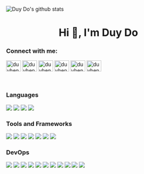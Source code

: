 ![Duy Do's github stats](https://github-readme-stats.vercel.app/api?username=duyhenryer&count_private=true&show_icons=true) 

<h1 align="center">Hi 👋, I'm Duy Do</h1>
<h3 align="left">Connect with me:</h3>
<p align="left">
<a href="https://dev.to/duyhenryer" target="blank"><img align="center" src="https://cdn.jsdelivr.net/npm/simple-icons@3.0.1/icons/dev-dot-to.svg" alt="duyhenryer" height="30" width="40" /></a>
<a href="https://twitter.com/duyhenryer" target="blank"><img align="center" src="https://cdn.jsdelivr.net/npm/simple-icons@3.0.1/icons/twitter.svg" alt="duyhenryer" height="30" width="40" /></a>
<a href="https://linkedin.com/in/duyhenryer" target="blank"><img align="center" src="https://cdn.jsdelivr.net/npm/simple-icons@3.0.1/icons/linkedin.svg" alt="duyhenryer" height="30" width="40" /></a>
<a href="https://fb.com/duyhenryer" target="blank"><img align="center" src="https://cdn.jsdelivr.net/npm/simple-icons@3.0.1/icons/facebook.svg" alt="duyhenryer" height="30" width="40" /></a>
<a href="https://instagram.com/duyhenryer" target="blank"><img align="center" src="https://cdn.jsdelivr.net/npm/simple-icons@3.0.1/icons/instagram.svg" alt="duyhenryer" height="30" width="40" /></a>
<a href="https://medium.com/duyhenryer" target="blank"><img align="center" src="https://cdn.jsdelivr.net/npm/simple-icons@3.0.1/icons/medium.svg" alt="duyhenryer" height="30" width="40" /></a>
</p>

<br />

### Languages
<img src="https://img.shields.io/badge/python%20-%2314354C.svg?&style=for-the-badge&logo=python&logoColor=white"/> <img src="https://img.shields.io/badge/shell_script%20-%23121011.svg?&style=for-the-badge&logo=gnu-bash&logoColor=white"/>
<img src="https://img.shields.io/badge/python%20-%2314354C.svg?&style=for-the-badge&logo=python&logoColor=white"/>
<img src="https://img.shields.io/badge/markdown-%23000000.svg?&style=for-the-badge&logo=markdown&logoColor=white"/>

### Tools and Frameworks



<img src="https://img.shields.io/badge/laravel%20-%23FF2D20.svg?&style=for-the-badge&logo=laravel&logoColor=white"/>
<img src="https://img.shields.io/badge/flask%20-%23000.svg?&style=for-the-badge&logo=flask&logoColor=white"/>
<img src ="https://img.shields.io/badge/MongoDB-%234ea94b.svg?&style=for-the-badge&logo=mongodb&logoColor=white"/>
<img src="https://img.shields.io/badge/git%20-%23F05033.svg?&style=for-the-badge&logo=git&logoColor=white"/>
<img src="https://img.shields.io/badge/github%20-%23121011.svg?&style=for-the-badge&logo=github&logoColor=white"/>
<img src="https://img.shields.io/badge/gitlab%20-%23181717.svg?&style=for-the-badge&logo=gitlab&logoColor=white"/>
<img src="https://img.shields.io/badge/figma%20-%23F24E1E.svg?&style=for-the-badge&logo=figma&logoColor=white"/>

### DevOps

<img src="https://img.shields.io/badge/kubernetes%20-%23326ce5.svg?&style=for-the-badge&logo=kubernetes&logoColor=white"/>
<img src="https://img.shields.io/badge/docker%20-%230db7ed.svg?&style=for-the-badge&logo=docker&logoColor=white"/>
<img src="https://img.shields.io/badge/AWS%20-%23FF9900.svg?&style=for-the-badge&logo=amazon-aws&logoColor=white"/>
<img src="https://img.shields.io/badge/Google%20Cloud%20-%234285F4.svg?&style=for-the-badge&logo=google-cloud&logoColor=white"/>
<img src="https://img.shields.io/badge/nginx%20-%23009639.svg?&style=for-the-badge&logo=nginx&logoColor=white"/>
<img src="https://img.shields.io/badge/jenkins%20-%232C5263.svg?&style=for-the-badge&logo=jenkins&logoColor=white"/>
<img src="https://img.shields.io/badge/mysql-%2300f.svg?&style=for-the-badge&logo=mysql&logoColor=white"/>
<img src ="https://img.shields.io/badge/postgres-%23316192.svg?&style=for-the-badge&logo=postgresql&logoColor=white"/>
<img src ="https://img.shields.io/badge/MongoDB-%234ea94b.svg?&style=for-the-badge&logo=mongodb&logoColor=white"/>
<img src="https://img.shields.io/badge/vagrant%20-%231563FF.svg?&style=for-the-badge&logo=vagrant&logoColor=white"/>
<img src="https://img.shields.io/badge/ansible%20-%231A1918.svg?&style=for-the-badge&logo=ansible&logoColor=white"/>

